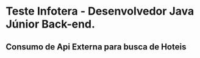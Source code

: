 # Teste Infotera - Desenvolvedor Java Júnior Back-end.

## Consumo de Api Externa para busca de Hoteis
